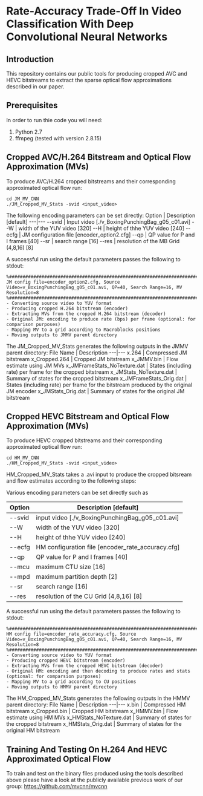# Rate-Accuracy Trade-Off In Video Classification With Deep Convolutional Neural Networks

## Introduction

This repository contains our public tools for producing cropped AVC and HEVC bitstreams to extract the sparse optical flow approximations  described in our paper.

## Prerequisites

In order to run thie code you will need:
1. Python 2.7 
2. ffmpeg (tested with version 2.8.15)

## Cropped AVC/H.264 Bitstream and Optical Flow Approximation (MVs)
To produce AVC/H.264 cropped bitstreams and their corresponding approximated optical flow run:
```
cd JM_MV_CNN
./JM_Cropped_MV_Stats -svid <input_video>
```

The following encoding parameters can be set directly:
Option | Description [default]
---|---
--svid |  Input video [./v_BoxingPunchingBag_g05_c01.avi]
--W  | width of the YUV video [320]
--H | height of thhe YUV video [240]
--ecfg |  JM configuration file [encoder_option2.cfg]
--qp  |   QP value for P and I frames [40]
--sr  |   search range [16]
--res  |  resolution of the MB Grid (4,8,16) [8]

A successful run using the default parameters passes the following to stdout:
```
%########################################################################################
JM config file=encoder_option2.cfg, Source Video=v_BoxingPunchingBag_g05_c01.avi, QP=40, Search Range=16, MV Resolution=8
%########################################################################################
- Converting source video to YUV format
- Producing cropped H.264 bitstream (encoder)
- Extracting MVs from the cropped H.264 bitstream (decoder)
- Original JM: encoding to produce rate (bps) per frame (optional: for comparison purposes) 
- Mapping MV to a grid according to Macroblocks positions
- Moving outputs to JMMV parent directory
```
The JM_Cropped_MV_Stats generates the following outputs in the JMMV parent directory:
File Name | Description
---|---
x.264 | Compressed JM bitstream
x_Cropped.264 | Cropped JM bitstream
x_JMMV.bin | Flow estimate using JM MVs
x_JMFrameStats_NoTexture.dat | States (including rate) per frame for the cropped bitstream
x_JMStats_NoTexture.dat | Summary of states for the cropped bitstream
x_JMFrameStats_Orig.dat | States (including rate) per frame for the bitstream produced by the original JM encoder
x_JMStats_Orig.dat | Summary of states for the original JM bitstream

## Cropped HEVC Bitstream and Optical Flow Approximation (MVs)
To produce HEVC cropped bitstreams and their corresponding approximated optical flow run:
```
cd HM_MV_CNN
./HM_Cropped_MV_Stats -svid <input_video>
```

HM_Cropped_MV_Stats takes a .avi input to produce the cropped bitsream and flow estimates according to the following steps:

Various encoding parameters can be set directly such as

Option | Description [default]
---|---
--svid |  input video [./v_BoxingPunchingBag_g05_c01.avi]
--W  | width of the YUV video [320]
--H | height of thhe YUV video [240]
--ecfg |  HM configuration file [encoder_rate_accuracy.cfg]
--qp  |   QP value for P and I frames [40]
--mcu |   maximum CTU size [16]
--mpd |   maximum partition depth [2]
--sr  |   search range [16]
--res  |  resolution of the CU Grid (4,8,16) [8]


A successful run using the default parameters passes the following to stdout:
```
%########################################################################################
HM config file=encoder_rate_accuracy.cfg, Source Video=v_BoxingPunchingBag_g05_c01.avi, QP=40, Search Range=16, MV Resolution=8
%########################################################################################
- Converting source video to YUV format
- Producing cropped HEVC bitstream (encoder)
- Extracting MVs from the cropped HEVC bitstream (decoder)
- Original HM: encoding and then decoding to produce rates and stats (optional: for comparsion purposes)
- Mapping MV to a grid according to CU positions
- Moving outputs to HMMV parent directory
```

The HM_Cropped_MV_Stats generates the following outputs in the HMMV parent directory:
File Name | Description
---|---
x.bin | Compressed HM bitstream
x_Cropped.bin | Cropped HM bitstream
x_HMMV.bin | Flow estimate using HM MVs
x_HMStats_NoTexture.dat | Summary of states for the cropped bitstream
x_HMStats_Orig.dat | Summary of states for the original HM bitstream

## Training And Testing On H.264 And HEVC Approximated Optical Flow
To train and test on the binary files produced using the tools described above please have a look at the publicly available previous work of our group:
https://github.com/mvcnn/mvcnn

